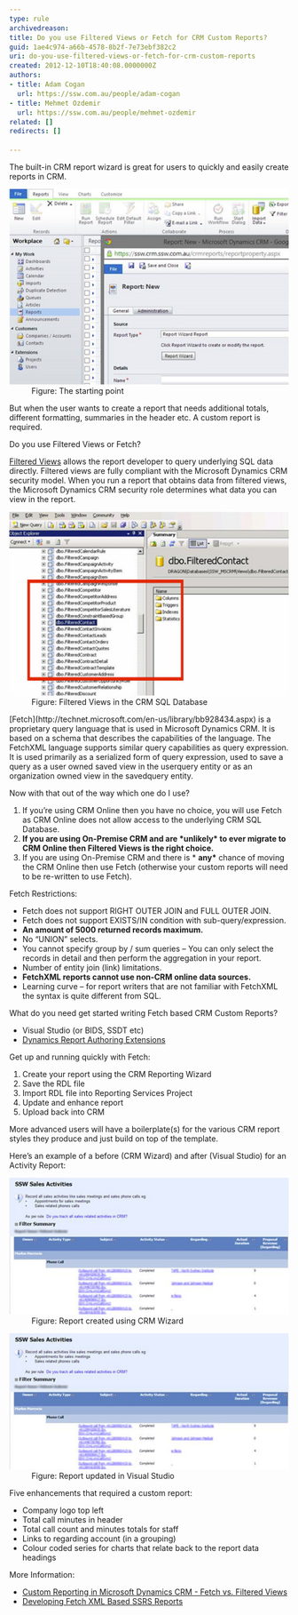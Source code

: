 ```yaml
---
type: rule
archivedreason: 
title: Do you use Filtered Views or Fetch for CRM Custom Reports?
guid: 1ae4c974-a66b-4578-8b2f-7e73ebf382c2
uri: do-you-use-filtered-views-or-fetch-for-crm-custom-reports
created: 2012-12-10T18:40:08.0000000Z
authors:
- title: Adam Cogan
  url: https://ssw.com.au/people/adam-cogan
- title: Mehmet Ozdemir
  url: https://ssw.com.au/people/mehmet-ozdemir
related: []
redirects: []

---
```


The built-in CRM report wizard is great for users to quickly and easily create reports in CRM.
<dl class="image"><dt><img src="custom-reports-1.jpg" alt=""></dt><dd>Figure: The starting point</dd></dl>
<!--endintro-->

But when the user wants to create a report that needs additional totals, different formatting, summaries in the header etc. A custom report is required.

Do you use Filtered Views or Fetch?

[Filtered Views](http://msdn.microsoft.com/en-us/library/gg309722.aspx) allows the report developer to query underlying SQL data directly. Filtered views are fully compliant with the Microsoft Dynamics CRM security model. When you run a report that obtains data from filtered views, the Microsoft Dynamics CRM security role determines what data you can view in the report.
<dl class="image"><dt><img src="custom-reports-2.jpg" alt=""></dt><dd>Figure: Filtered Views in the CRM SQL Database</dd></dl>
[Fetch](http://technet.microsoft.com/en-us/library/bb928434.aspx) is a proprietary query language that is used in Microsoft Dynamics CRM. It is based on a schema that describes the capabilities of the language. The FetchXML language supports similar query capabilities as query expression. It is used primarily as a serialized form of query expression, used to save a query as a user owned saved view in the userquery entity or as an organization owned view in the savedquery entity.

Now with that out of the way which one do I use?

1. If you’re using CRM Online then you have no choice, you will use Fetch as CRM Online does not allow access to the underlying CRM SQL Database.
2. **If you are using On-Premise CRM and are \*unlikely\* to ever migrate to CRM Online then Filtered Views is the right choice.**
3. If you are using On-Premise CRM and there is \* **any\*** chance of moving the CRM Online then use Fetch (otherwise your custom reports will need to be re-written to use Fetch).


Fetch Restrictions:

* Fetch does not support RIGHT OUTER JOIN and FULL OUTER JOIN.
* Fetch does not support EXISTS/IN condition with sub-query/expression.
* **An amount of 5000 returned records maximum.**
* No “UNION” selects.
* You cannot specify group by / sum queries – You can only select the records in detail and then perform the aggregation in your report.
* Number of entity join (link) limitations.
* **FetchXML reports cannot use non-CRM online data sources.**
* Learning curve – for report writers that are not familiar with FetchXML the syntax is quite different from SQL.


What do you need get started writing Fetch based CRM Custom Reports?

* Visual Studio (or BIDS, SSDT etc)
* [Dynamics Report Authoring Extensions](http://www.microsoft.com/en-au/download/details.aspx?id=27823)


Get up and running quickly with Fetch:

1. Create your report using the CRM Reporting Wizard
2. Save the RDL file
3. Import RDL file into Reporting Services Project
4. Update and enhance report
5. Upload back into CRM


More advanced users will have a boilerplate(s) for the various CRM report styles they produce and just build on top of the template.

Here’s an example of a before (CRM Wizard) and after (Visual Studio) for an Activity Report:
<dl class="image"><dt><img src="custom-reports-3.jpg" alt=""></dt><dd>Figure: Report created using CRM Wizard</dd></dl><dl class="image"><dt><img src="custom-reports-3.jpg" alt=""></dt><dd>Figure: Report updated in Visual Studio</dd></dl>
Five enhancements that required a custom report:

* Company logo top left
* Total call minutes in header
* Total call count and minutes totals for staff
* Links to regarding account (in a grouping)
* Colour coded series for charts that relate back to the report data headings


More Information:

* [Custom Reporting in Microsoft Dynamics CRM - Fetch vs. Filtered Views](http://blogs.msdn.com/b/crminthefield/archive/2012/11/27/custom-reporting-in-microsoft-dynamics-crm-fetch-vs-filtered-views.aspx)
* [Developing Fetch XML Based SSRS Reports](http://social.technet.microsoft.com/wiki/contents/articles/10234.microsoft-dynamics-crm-2011-develop-fetch-xml-based-ssrs-reports-in-visual-studio-2008.aspx)

